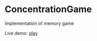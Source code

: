 # ConcentrationGame

Implementation of memory game

Live demo: [play](https://goranmandic91.github.io/concentration-game/)
